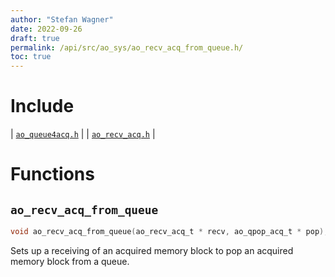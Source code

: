```yaml
---
author: "Stefan Wagner"
date: 2022-09-26
draft: true
permalink: /api/src/ao_sys/ao_recv_acq_from_queue.h/
toc: true
---
```


# Include

| [`ao_queue4acq.h`](ao_queue4acq.h.md) |
| [`ao_recv_acq.h`](ao_recv_acq.h.md) |

# Functions

## `ao_recv_acq_from_queue`

```c
void ao_recv_acq_from_queue(ao_recv_acq_t * recv, ao_qpop_acq_t * pop);
```

Sets up a receiving of an acquired memory block to pop an acquired memory block from a queue.

